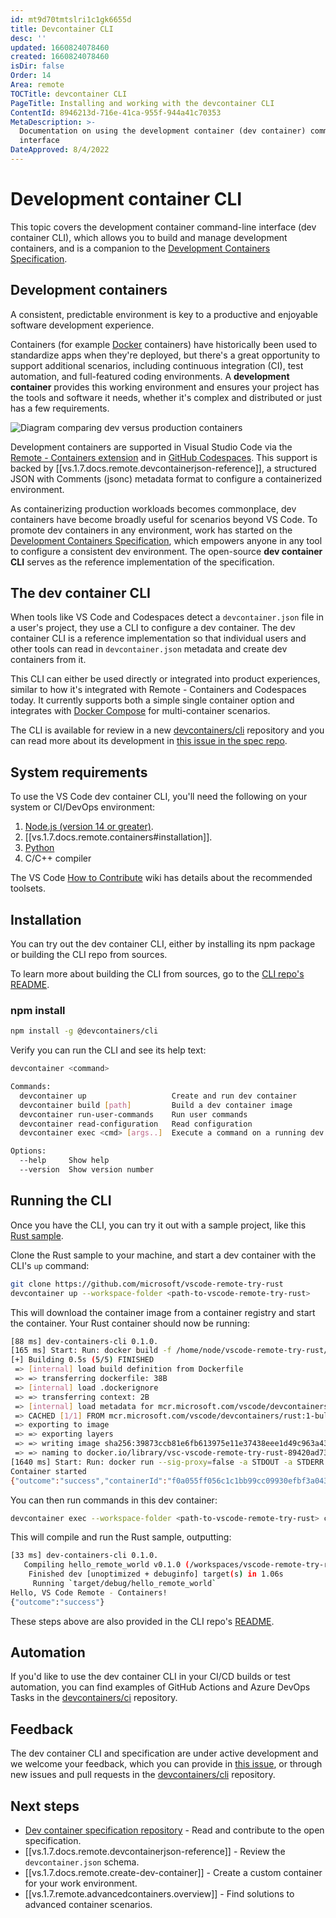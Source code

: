 ```yaml
---
id: mt9d70tmtslri1c1gk6655d
title: Devcontainer CLI
desc: ''
updated: 1660824078460
created: 1660824078460
isDir: false
Order: 14
Area: remote
TOCTitle: devcontainer CLI
PageTitle: Installing and working with the devcontainer CLI
ContentId: 8946213d-716e-41ca-955f-944a41c70353
MetaDescription: >-
  Documentation on using the development container (dev container) command-line
  interface
DateApproved: 8/4/2022
---
```

# Development container CLI

This topic covers the development container command-line interface (dev container CLI), which allows you to build and manage development containers, and is a companion to the [Development Containers Specification](https://containers.dev).

## Development containers

A consistent, predictable environment is key to a productive and enjoyable software development experience.

Containers (for example [Docker](https://www.docker.com) containers) have historically been used to standardize apps when they're deployed, but there's a great opportunity to support additional scenarios, including continuous integration (CI), test automation, and full-featured coding environments. A **development container** provides this working environment and ensures your project has the tools and software it needs, whether it's complex and distributed or just has a few requirements.

![Diagram comparing dev versus production containers](/assets/dev-container-stages-vysjya3e872h.png)

Development containers are supported in Visual Studio Code via the [Remote - Containers extension](https://marketplace.visualstudio.com/items?itemName=ms-vscode-remote.remote-containers) and in [GitHub Codespaces](https://docs.github.com/en/codespaces/setting-up-your-project-for-codespaces/introduction-to-dev-containers). This support is backed by [[vs.1.7.docs.remote.devcontainerjson-reference]], a structured JSON with Comments (jsonc) metadata format to configure a containerized environment.

As containerizing production workloads becomes commonplace, dev containers have become broadly useful for scenarios beyond VS Code. To promote dev containers in any environment, work has started on the [Development Containers Specification](https://github.com/devcontainers/spec), which empowers anyone in any tool to configure a consistent dev environment. The open-source **dev container CLI** serves as the reference implementation of the specification.

## The dev container CLI

When tools like VS Code and Codespaces detect a `devcontainer.json` file in a user's project, they use a CLI to configure a dev container. The dev container CLI is a reference implementation so that individual users and other tools can read in `devcontainer.json` metadata and create dev containers from it.

This CLI can either be used directly or integrated into product experiences, similar to how it's integrated with Remote - Containers and Codespaces today. It currently supports both a simple single container option and integrates with [Docker Compose](https://docs.docker.com/compose/) for multi-container scenarios.

The CLI is available for review in a new [devcontainers/cli](https://github.com/devcontainers/cli) repository and you can read more about its development in [this issue in the spec repo](https://github.com/devcontainers/spec/issues/9).

## System requirements

To use the VS Code dev container CLI, you'll need the following on your system or CI/DevOps environment:

1. [Node.js (version 14 or greater)](https://nodejs.org).
1. [[vs.1.7.docs.remote.containers#installation]].
1. [Python](https://www.python.org/downloads)
1. C/C++ compiler

The VS Code [How to Contribute](https://github.com/microsoft/vscode/wiki/How-to-Contribute) wiki has details about the recommended toolsets.

## Installation

You can try out the dev container CLI, either by installing its npm package or building the CLI repo from sources.

To learn more about building the CLI from sources, go to the [CLI repo's README](https://github.com/devcontainers/cli#try-it-out).

### npm install

```bash
npm install -g @devcontainers/cli
```

Verify you can run the CLI and see its help text:

```bash
devcontainer <command>

Commands:
  devcontainer up                   Create and run dev container
  devcontainer build [path]         Build a dev container image
  devcontainer run-user-commands    Run user commands
  devcontainer read-configuration   Read configuration
  devcontainer exec <cmd> [args..]  Execute a command on a running dev container

Options:
  --help     Show help                                                 [boolean]
  --version  Show version number                                       [boolean]
```

## Running the CLI

Once you have the CLI, you can try it out with a sample project, like this [Rust sample](https://github.com/microsoft/vscode-remote-try-rust).

Clone the Rust sample to your machine, and start a dev container with the CLI's `up` command:

```bash
git clone https://github.com/microsoft/vscode-remote-try-rust
devcontainer up --workspace-folder <path-to-vscode-remote-try-rust>
```

This will download the container image from a container registry and start the container. Your Rust container should now be running:

```bash
[88 ms] dev-containers-cli 0.1.0.
[165 ms] Start: Run: docker build -f /home/node/vscode-remote-try-rust/.devcontainer/Dockerfile -t vsc-vscode-remote-try-rust-89420ad7399ba74f55921e49cc3ecfd2 --build-arg VARIANT=bullseye /home/node/vscode-remote-try-rust/.devcontainer
[+] Building 0.5s (5/5) FINISHED
 => [internal] load build definition from Dockerfile                       0.0s
 => => transferring dockerfile: 38B                                        0.0s
 => [internal] load .dockerignore                                          0.0s
 => => transferring context: 2B                                            0.0s
 => [internal] load metadata for mcr.microsoft.com/vscode/devcontainers/r  0.4s
 => CACHED [1/1] FROM mcr.microsoft.com/vscode/devcontainers/rust:1-bulls  0.0s
 => exporting to image                                                     0.0s
 => => exporting layers                                                    0.0s
 => => writing image sha256:39873ccb81e6fb613975e11e37438eee1d49c963a436d  0.0s
 => => naming to docker.io/library/vsc-vscode-remote-try-rust-89420ad7399  0.0s
[1640 ms] Start: Run: docker run --sig-proxy=false -a STDOUT -a STDERR --mount type=bind,source=/home/node/vscode-remote-try-rust,target=/workspaces/vscode-remote-try-rust -l devcontainer.local_folder=/home/node/vscode-remote-try-rust --cap-add=SYS_PTRACE --security-opt seccomp=unconfined --entrypoint /bin/sh vsc-vscode-remote-try-rust-89420ad7399ba74f55921e49cc3ecfd2-uid -c echo Container started
Container started
{"outcome":"success","containerId":"f0a055ff056c1c1bb99cc09930efbf3a0437c54d9b4644695aa23c1d57b4bd11","remoteUser":"vscode","remoteWorkspaceFolder":"/workspaces/vscode-remote-try-rust"}
```

You can then run commands in this dev container:

```bash
devcontainer exec --workspace-folder <path-to-vscode-remote-try-rust> cargo run
```

This will compile and run the Rust sample, outputting:

```bash
[33 ms] dev-containers-cli 0.1.0.
   Compiling hello_remote_world v0.1.0 (/workspaces/vscode-remote-try-rust)
    Finished dev [unoptimized + debuginfo] target(s) in 1.06s
     Running `target/debug/hello_remote_world`
Hello, VS Code Remote - Containers!
{"outcome":"success"}
```

These steps above are also provided in the CLI repo's [README](https://github.com/devcontainers/cli/blob/main/README.md).

## Automation

If you'd like to use the dev container CLI in your CI/CD builds or test automation, you can find examples of GitHub Actions and Azure DevOps Tasks in the [devcontainers/ci](https://github.com/devcontainers/ci) repository.

## Feedback

The dev container CLI and specification are under active development and we welcome your feedback, which you can provide in [this issue](https://github.com/devcontainers/cli/issues/7), or through new issues and pull requests in the [devcontainers/cli](https://github.com/devcontainers/cli) repository.

## Next steps

* [Dev container specification repository](https://github.com/devcontainers/spec) - Read and contribute to the open specification.
* [[vs.1.7.docs.remote.devcontainerjson-reference]] - Review the `devcontainer.json` schema.
* [[vs.1.7.docs.remote.create-dev-container]] - Create a custom container for your work environment.
* [[vs.1.7.remote.advancedcontainers.overview]] - Find solutions to advanced container scenarios.
